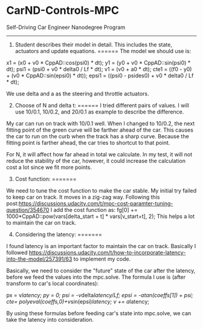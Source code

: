 # CarND-Controls-MPC
Self-Driving Car Engineer Nanodegree Program

---
1. Student describes their model in detail. This includes the state, actuators and update equations.
======
The model we should use is:

x1 =  (x0 + v0 * CppAD::cos(psi0) * dt);
y1 = (y0 + v0 * CppAD::sin(psi0) * dt);
psi1 =  (psi0 + v0 * delta0 / Lf * dt);
v1 =  (v0 + a0 * dt);
cte1 = ((f0 - y0) + (v0 * CppAD::sin(epsi0) * dt));
epsi1 =  ((psi0 - psides0) + v0 * delta0 / Lf * dt);

We use delta and a as the steering and throttle actuators. 

2. Choose of N and delta t:
======
I tried different pairs of values. I will use 10/0.1, 10/0.2, and 20/0.1 as example
to describe the difference.

My car can run on track with 10/0.1 well. When I changed to 10/0.2, the next fitting
point of the green curve will be farther ahead of the car. This causes the car
to run on the curb when the track has a sharp curve. Because the fitting point is
farther ahead, the car tries to shortcut to that point. 

For N, it will affect how far ahead in total we calculate. In my test, it will
not reduce the stability of the car, however, it could increase the calculation cost
a lot since we fit more points.


3. Cost function:
=======

We need to tune the cost function to make the car stable. My initial try failed to keep
car on track. It moves in a zig-zag way.
Following this post:https://discussions.udacity.com/t/mpc-cost-paramter-tuning-question/354670
I add the cost function as:
fg[0] += 1000*CppAD::pow(vars[delta_start + t] * vars[v_start+t], 2);
This helps a lot to maintain the car on track.

4. Considering the latency:
=======

I found latency is an important factor to maintain the car on track. Basically I followed
https://discussions.udacity.com/t/how-to-incorporate-latency-into-the-model/257391/63 to 
implement my code.

Basically, we need to consider the "future" state of the car after the latency, before we
feed the values into the mpc.solve. The formula I use is (after transform to car's local
coordinates):

px = v*latency;
py = 0;
psi = -v*delta*latency/Lf;
epsi = -atan(coeffs[1]) + psi; 
cte= polyeval(coeffs,0)+v*sin(epsi)*latency;
v += a*latency;

By using these formulas before feeding car's state into mpc.solve, we can take the latency
into consideration.
